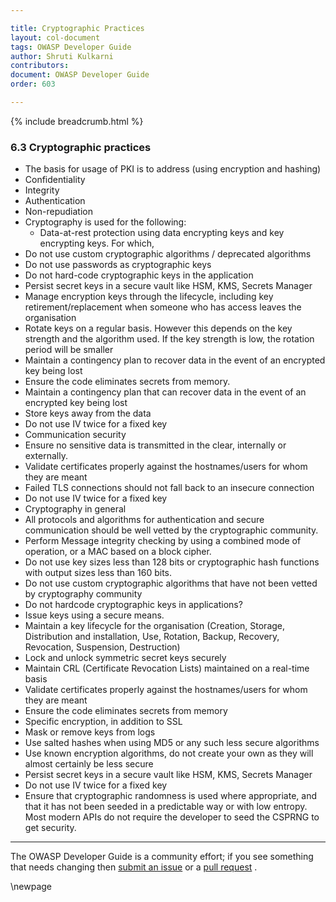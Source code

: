 ```yaml
---

title: Cryptographic Practices
layout: col-document
tags: OWASP Developer Guide
author: Shruti Kulkarni
contributors:
document: OWASP Developer Guide
order: 603

---
```


{% include breadcrumb.html %}

### 6.3 Cryptographic practices

* The basis for usage of PKI is to address (using encryption and hashing)
* Confidentiality
* Integrity
* Authentication
* Non-repudiation
* Cryptography is used for the following:
  * Data-at-rest protection using data encrypting keys and key encrypting keys. For which,
* Do not use custom cryptographic algorithms / deprecated algorithms
* Do not use passwords as cryptographic keys
* Do not hard-code cryptographic keys in the application
* Persist secret keys in a secure vault like HSM, KMS, Secrets Manager
* Manage encryption keys through the lifecycle, including key retirement/replacement
    when someone who has access leaves the organisation
* Rotate keys on a regular basis. However this depends on the key strength and the algorithm used.
    If the key strength is low, the rotation period will be smaller
* Maintain a contingency plan to recover data in the event of an encrypted key being lost
* Ensure the code eliminates secrets from memory.
* Maintain a contingency plan that can recover data in the event of an encrypted key being lost
* Store keys away from the data
* Do not use IV twice for a fixed key
* Communication security
* Ensure no sensitive data is transmitted in the clear, internally or externally.
* Validate certificates properly against the hostnames/users for whom they are meant
* Failed TLS connections should not fall back to an insecure connection
* Do not use IV twice for a fixed key
* Cryptography in general
* All protocols and algorithms for authentication and secure communication
    should be well vetted by the cryptographic community.
* Perform Message integrity checking by using a combined mode of operation, or a MAC based on a block cipher.
* Do not use key sizes less than 128 bits or cryptographic hash functions with output sizes less than 160 bits.
* Do not use custom cryptographic algorithms that have not been vetted by cryptography community
* Do not hardcode cryptographic keys in applications?
* Issue keys using a secure means.
* Maintain a key lifecycle for the organisation (Creation, Storage, Distribution and installation, Use,
    Rotation, Backup, Recovery, Revocation, Suspension, Destruction)
* Lock and unlock symmetric secret keys securely
* Maintain CRL (Certificate Revocation Lists) maintained on a real-time basis
* Validate certificates properly against the hostnames/users for whom they are meant
* Ensure the code eliminates secrets from memory
* Specific encryption, in addition to SSL
* Mask or remove keys from logs
* Use salted hashes when using MD5 or any such less secure algorithms
* Use known encryption algorithms, do not create your own as they will almost certainly be less secure
* Persist secret keys in a secure vault like HSM, KMS, Secrets Manager
* Do not use IV twice for a fixed key
* Ensure that cryptographic randomness is used where appropriate,
    and that it has not been seeded in a predictable way or with low entropy.
    Most modern APIs do not require the developer to seed the CSPRNG to get security.

----

The OWASP Developer Guide is a community effort; if you see something that needs changing
then [submit an issue][issue0603] or a [pull request][pr] .

[issue0603]: https://github.com/OWASP/www-project-developer-guide/issues/new?labels=enhancement&template=request.md&title=Update:%2006-secure-design/03-cryptographic-practices
[pr]: https://github.com/OWASP/www-project-developer-guide/pulls

\newpage
